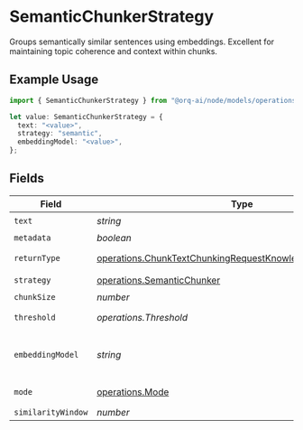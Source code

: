 # SemanticChunkerStrategy

Groups semantically similar sentences using embeddings. Excellent for maintaining topic coherence and context within chunks.

## Example Usage

```typescript
import { SemanticChunkerStrategy } from "@orq-ai/node/models/operations";

let value: SemanticChunkerStrategy = {
  text: "<value>",
  strategy: "semantic",
  embeddingModel: "<value>",
};
```

## Fields

| Field                                                                                                                                      | Type                                                                                                                                       | Required                                                                                                                                   | Description                                                                                                                                |
| ------------------------------------------------------------------------------------------------------------------------------------------ | ------------------------------------------------------------------------------------------------------------------------------------------ | ------------------------------------------------------------------------------------------------------------------------------------------ | ------------------------------------------------------------------------------------------------------------------------------------------ |
| `text`                                                                                                                                     | *string*                                                                                                                                   | :heavy_check_mark:                                                                                                                         | The text content to be chunked                                                                                                             |
| `metadata`                                                                                                                                 | *boolean*                                                                                                                                  | :heavy_minus_sign:                                                                                                                         | Whether to include metadata for each chunk                                                                                                 |
| `returnType`                                                                                                                               | [operations.ChunkTextChunkingRequestKnowledgeBasesReturnType](../../models/operations/chunktextchunkingrequestknowledgebasesreturntype.md) | :heavy_minus_sign:                                                                                                                         | Return format: chunks (with metadata) or texts (plain strings)                                                                             |
| `strategy`                                                                                                                                 | [operations.SemanticChunker](../../models/operations/semanticchunker.md)                                                                   | :heavy_check_mark:                                                                                                                         | N/A                                                                                                                                        |
| `chunkSize`                                                                                                                                | *number*                                                                                                                                   | :heavy_minus_sign:                                                                                                                         | Maximum tokens per chunk                                                                                                                   |
| `threshold`                                                                                                                                | *operations.Threshold*                                                                                                                     | :heavy_minus_sign:                                                                                                                         | Similarity threshold for grouping (0-1) or "auto" for automatic detection                                                                  |
| `embeddingModel`                                                                                                                           | *string*                                                                                                                                   | :heavy_check_mark:                                                                                                                         | Embedding model to use for semantic similarity. (Available embedding models)[https://docs.orq.ai/docs/proxy#embedding-models]              |
| `mode`                                                                                                                                     | [operations.Mode](../../models/operations/mode.md)                                                                                         | :heavy_minus_sign:                                                                                                                         | Chunking mode: window-based or sentence-based similarity                                                                                   |
| `similarityWindow`                                                                                                                         | *number*                                                                                                                                   | :heavy_minus_sign:                                                                                                                         | Window size for similarity comparison                                                                                                      |
